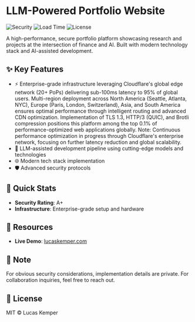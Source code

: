 # LLM-Powered Portfolio Website

![Security](https://img.shields.io/badge/Security-A+-darkgreen) ![Load Time](https://img.shields.io/badge/Load%20Time-<100ms-brightgreen) ![License](https://img.shields.io/badge/License-MIT-blue)

A high-performance, secure portfolio platform showcasing research and projects at the intersection of finance and AI. Built with modern technology stack and AI-assisted development.

## ✨ Key Features

- ⚡ Enterprise-grade infrastructure leveraging Cloudflare's global edge network (20+ PoPs) delivering sub-100ms latency to 95% of global users. Multi-region deployment across North America (Seattle, Atlanta, NYC), Europe (Paris, London, Switzerland), Asia, and South America ensures optimal performance through intelligent routing and advanced CDN optimization. Implementation of TLS 1.3, HTTP/3 (QUIC), and Brotli compression positions this platform among the top 0.1% of performance-optimized web applications globally.
Note: Continuous performance optimization in progress through Cloudflare's enterprise network, focusing on further latency reduction and global scalability.
- 🤖 LLM-assisted development pipeline using cutting-edge models and technologies
- 🌐 Modern tech stack implementation
- 🛡️ Advanced security protocols

## 🚀 Quick Stats
- **Security Rating**: A+
- **Infrastructure**: Enterprise-grade setup and hardware

## 🔗 Resources
- **Live Demo**: [lucaskemper.com](https://lucaskemper.com)

## 📝 Note

For obvious security considerations, implementation details are private. For collaboration inquiries, feel free to reach out. 

## 📜 License

MIT © Lucas Kemper
